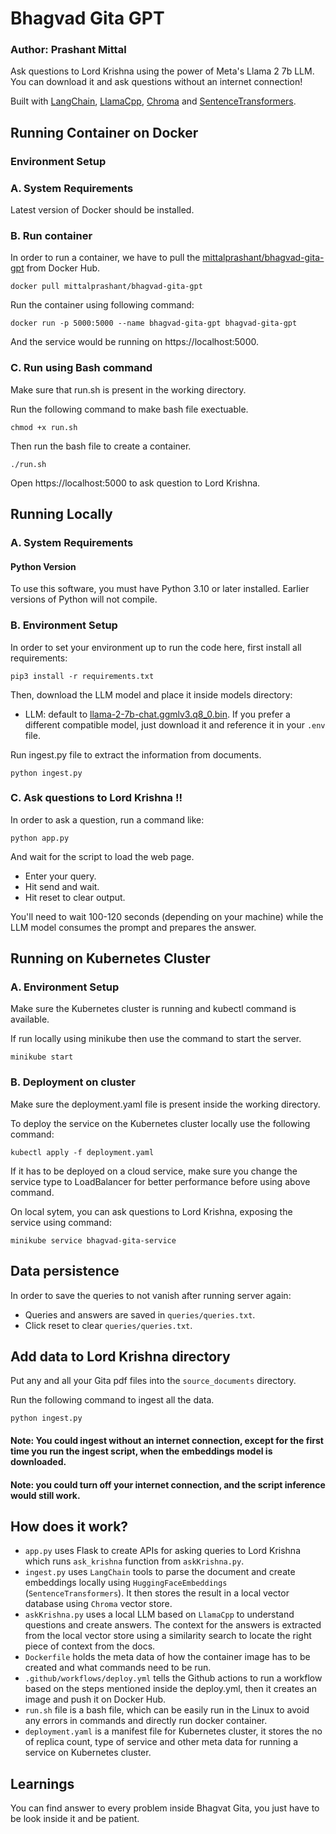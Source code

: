 # Bhagvad Gita GPT

### Author: Prashant Mittal

Ask questions to Lord Krishna using the power of Meta's Llama 2 7b LLM. You can download it and ask questions without an internet connection!

Built with [LangChain](https://github.com/hwchase17/langchain), [LlamaCpp](https://github.com/ggerganov/llama.cpp), [Chroma](https://www.trychroma.com/) and [SentenceTransformers](https://www.sbert.net/).

## Running Container on Docker

### Environment Setup

### A. System Requirements

Latest version of Docker should be installed.

### B. Run container

In order to run a container, we have to pull the [mittalprashant/bhagvad-gita-gpt](https://hub.docker.com/r/mittalprashant/bhagvad-gita-gpt) from Docker Hub.

```shell
docker pull mittalprashant/bhagvad-gita-gpt
```

Run the container using following command:

```shell
docker run -p 5000:5000 --name bhagvad-gita-gpt bhagvad-gita-gpt
```

And the service would be running on https://localhost:5000.

### C. Run using Bash command

Make sure that run.sh is present in the working directory.

Run the following command to make bash file exectuable.

```shell
chmod +x run.sh
```

Then run the bash file to create a container.

```shell
./run.sh
```

Open https://localhost:5000 to ask question to Lord Krishna.

## Running Locally

### A. System Requirements

#### Python Version

To use this software, you must have Python 3.10 or later installed. Earlier versions of Python will not compile.

### B. Environment Setup

In order to set your environment up to run the code here, first install all requirements:

```shell
pip3 install -r requirements.txt
```

Then, download the LLM model and place it inside models directory:

- LLM: default to [llama-2-7b-chat.ggmlv3.q8_0.bin](https://huggingface.co/TheBloke/Llama-2-7B-Chat-GGML/resolve/main/llama-2-7b-chat.ggmlv3.q8_0.bin). If you prefer a different compatible model, just download it and reference it in your `.env` file.

Run ingest.py file to extract the information from documents.

```shell
python ingest.py
```

### C. Ask questions to Lord Krishna !!

In order to ask a question, run a command like:

```shell
python app.py
```

And wait for the script to load the web page.

- Enter your query.
- Hit send and wait.
- Hit reset to clear output.

You'll need to wait 100-120 seconds (depending on your machine) while the LLM model consumes the prompt and prepares the answer.

## Running on Kubernetes Cluster

### A. Environment Setup

Make sure the Kubernetes cluster is running and kubectl command is available.

If run locally using minikube then use the command to start the server.

```shell
minikube start
```

### B. Deployment on cluster

Make sure the deployment.yaml file is present inside the working directory.

To deploy the service on the Kubernetes cluster locally use the following command:

```shell
kubectl apply -f deployment.yaml
```

If it has to be deployed on a cloud service, make sure you change the service type to LoadBalancer for better performance before using above command.

On local sytem, you can ask questions to Lord Krishna, exposing the service using command:

```
minikube service bhagvad-gita-service
```

## Data persistence

In order to save the queries to not vanish after running server again:

- Queries and answers are saved in `queries/queries.txt`.
- Click reset to clear `queries/queries.txt`.

## Add data to Lord Krishna directory

Put any and all your Gita pdf files into the `source_documents` directory.

Run the following command to ingest all the data.

```shell
python ingest.py
```

#### Note: You could ingest without an internet connection, except for the first time you run the ingest script, when the embeddings model is downloaded.

#### Note: you could turn off your internet connection, and the script inference would still work.

## How does it work?

- `app.py` uses Flask to create APIs for asking queries to Lord Krishna which runs `ask_krishna` function from `askKrishna.py`.
- `ingest.py` uses `LangChain` tools to parse the document and create embeddings locally using `HuggingFaceEmbeddings` (`SentenceTransformers`). It then stores the result in a local vector database using `Chroma` vector store.
- `askKrishna.py` uses a local LLM based on `LlamaCpp` to understand questions and create answers. The context for the answers is extracted from the local vector store using a similarity search to locate the right piece of context from the docs.
- `Dockerfile` holds the meta data of how the container image has to be created and what commands need to be run.
- `.github/workflows/deploy.yml` tells the Github actions to run a workflow based on the steps mentioned inside the deploy.yml, then it creates an image and push it on Docker Hub.
- `run.sh` file is a bash file, which can be easily run in the Linux to avoid any errors in commands and directly run docker container.
- `deployment.yaml` is a manifest file for Kubernetes cluster, it stores the no of replica count, type of service and other meta data for running a service on Kubernetes cluster.

## Learnings

You can find answer to every problem inside Bhagvat Gita, you just have to be look inside it and be patient.

